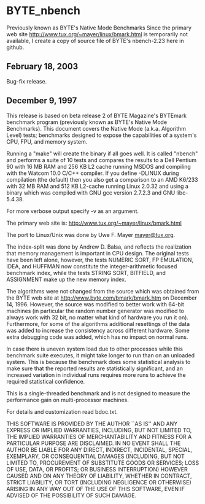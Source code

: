 # BYTE_nbench
Previously known as BYTE's Native Mode Benchmarks
Since the primary web site http://www.tux.org/~mayer/linux/bmark.html is temporarily not available, I create a copy of source file of BYTE's nbench-2.23 here in github.

February 18, 2003
-----------------
Bug-fix release.

December 9, 1997
----------------
This release is based on beta release 2 of BYTE Magazine's BYTEmark
benchmark program (previously known as BYTE's Native Mode
Benchmarks). This document covers the Native Mode (a.k.a. Algorithm
Level) tests; benchmarks designed to expose the capabilities of a
system's CPU, FPU, and memory system.

Running a "make" will create the binary if all goes well. It is called
"nbench" and performs a suite of 10 tests and compares the results to
a Dell Pentium 90 with 16 MB RAM and 256 KB L2 cache running MSDOS and
compiling with the Watcom 10.0 C/C++ compiler. If you define -DLINUX
during compilation (the default) then you also get a comparison to an
AMD K6/233 with 32 MB RAM and 512 KB L2-cache running Linux 2.0.32 and
using a binary which was compiled with GNU gcc version 2.7.2.3 and GNU
libc-5.4.38.

For more verbose output specify -v as an argument.

The primary web site is: http://www.tux.org/~mayer/linux/bmark.html

The port to Linux/Unix was done by Uwe F. Mayer <mayer@tux.org>.

The index-split was done by Andrew D. Balsa, and reflects the
realization that memory management is important in CPU design. The
original tests have been left alone, however, the tests NUMERIC SORT,
FP EMULATION, IDEA, and HUFFMAN now constitute the integer-arithmetic
focused benchmark index, while the tests STRING SORT, BITFIELD, and
ASSIGNMENT make up the new memory index.

The algorithms were not changed from the source which was obtained
from the BYTE web site at http://www.byte.com/bmark/bmark.htm on
December 14, 1996.  However, the source was modified to better work
with 64-bit machines (in particular the random number generator was
modified to always work with 32 bit, no matter what kind of hardware
you run it on). Furthermore, for some of the algorithms additional
resettings of the data was added to increase the consistency across
different hardware. Some extra debugging code was added, which has no
impact on normal runs.

In case there is uneven system load due to other processes while this
benchmark suite executes, it might take longer to run than on an
unloaded system. This is because the benchmark does some statistical
analysis to make sure that the reported results are statistically
significant, and an increased variation in individual runs requires
more runs to achieve the required statistical confidence.

This is a single-threaded benchmark and is not designed to measure the
performance gain on multi-processor machines.

For details and customization read bdoc.txt.

THIS SOFTWARE IS PROVIDED BY THE AUTHOR ``AS IS'' AND ANY EXPRESS OR
IMPLIED WARRANTIES, INCLUDING, BUT NOT LIMITED TO, THE IMPLIED WARRANTIES
OF MERCHANTABILITY AND FITNESS FOR A PARTICULAR PURPOSE ARE DISCLAIMED.
IN NO EVENT SHALL THE AUTHOR BE LIABLE FOR ANY DIRECT, INDIRECT,
INCIDENTAL, SPECIAL, EXEMPLARY, OR CONSEQUENTIAL DAMAGES (INCLUDING, BUT
NOT LIMITED TO, PROCUREMENT OF SUBSTITUTE GOODS OR SERVICES; LOSS OF USE,
DATA, OR PROFITS; OR BUSINESS INTERRUPTION) HOWEVER CAUSED AND ON ANY
THEORY OF LIABILITY, WHETHER IN CONTRACT, STRICT LIABILITY, OR TORT
(INCLUDING NEGLIGENCE OR OTHERWISE) ARISING IN ANY WAY OUT OF THE USE OF
THIS SOFTWARE, EVEN IF ADVISED OF THE POSSIBILITY OF SUCH DAMAGE.
